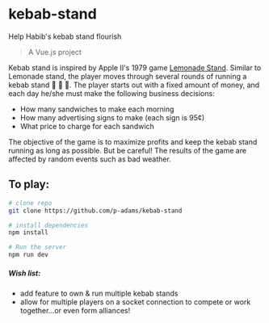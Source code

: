 # kebab-stand
Help Habib's kebab stand flourish
> A Vue.js project

Kebab stand is inspired by Apple II's 1979 game <a href="https://en.wikipedia.org/wiki/Lemonade_Stand">Lemonade Stand</a>. Similar to Lemonade stand, the player moves through several rounds of running a kebab stand 🥙 🥙 🥙. The player starts out with a fixed amount of money, and each day he/she must make the following business decisions:

<ul>
  <li>How many sandwiches to make each morning</li>
  <li>How many advertising signs to make (each sign is 95&cent)</li>
  <li>What price to charge for each sandwich</li>
</ul>

The objective of the game is to maximize profits and keep the kebab stand running as long as possible. But be careful! The results of the game are affected by random events such as bad weather.



## To play:

``` bash
# clone repo
git clone https://github.com/p-adams/kebab-stand

# install dependencies
npm install

# Run the server
npm run dev

```

##### Wish list:
<ul>
  <li>add feature to own & run multiple kebab stands</li>
  <li>allow for multiple players on a socket connection to compete or work together...or even form alliances!</li>
</ul>

